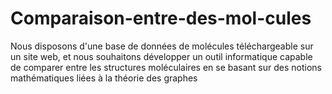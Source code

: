 # Comparaison-entre-des-mol-cules
Nous disposons d'une base de données de molécules téléchargeable sur un site web, et nous souhaitons développer un outil informatique capable de comparer entre les structures moléculaires en se basant sur des notions mathématiques liées  à la théorie des graphes
